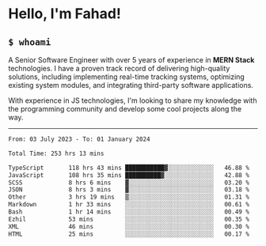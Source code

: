 <h1>Hello, I'm Fahad!</h1>

<h2><code>$ whoami</code></h2>

A Senior Software Engineer with over 5 years of experience in **MERN Stack** technologies. I have a proven track record of delivering high-quality solutions, including implementing real-time tracking systems, optimizing existing system modules, and integrating third-party software applications.

With experience in JS technologies, I'm looking to share my knowledge with the programming community and develop some cool projects along the way.

---

<!--START_SECTION:waka-->

```txt
From: 03 July 2023 - To: 01 January 2024

Total Time: 253 hrs 13 mins

TypeScript       118 hrs 43 mins ███████████▓░░░░░░░░░░░░░   46.88 %
JavaScript       108 hrs 35 mins ██████████▓░░░░░░░░░░░░░░   42.88 %
SCSS             8 hrs 6 mins    ▓░░░░░░░░░░░░░░░░░░░░░░░░   03.20 %
JSON             8 hrs 3 mins    ▓░░░░░░░░░░░░░░░░░░░░░░░░   03.18 %
Other            3 hrs 19 mins   ▒░░░░░░░░░░░░░░░░░░░░░░░░   01.31 %
Markdown         1 hr 33 mins    ░░░░░░░░░░░░░░░░░░░░░░░░░   00.61 %
Bash             1 hr 14 mins    ░░░░░░░░░░░░░░░░░░░░░░░░░   00.49 %
Ezhil            53 mins         ░░░░░░░░░░░░░░░░░░░░░░░░░   00.35 %
XML              46 mins         ░░░░░░░░░░░░░░░░░░░░░░░░░   00.30 %
HTML             25 mins         ░░░░░░░░░░░░░░░░░░░░░░░░░   00.17 %
```

<!--END_SECTION:waka-->

<!--
**heyFahad/heyFahad** is a ✨ _special_ ✨ repository because its `README.md` (this file) appears on your GitHub profile.

Here are some ideas to get you started:

- 🔭 I’m currently working on ...
- 🌱 I’m currently learning ...
- 👯 I’m looking to collaborate on ...
- 🤔 I’m looking for help with ...
- 💬 Ask me about ...
- 📫 How to reach me: ...
- 😄 Pronouns: ...
- ⚡ Fun fact: ...
-->
